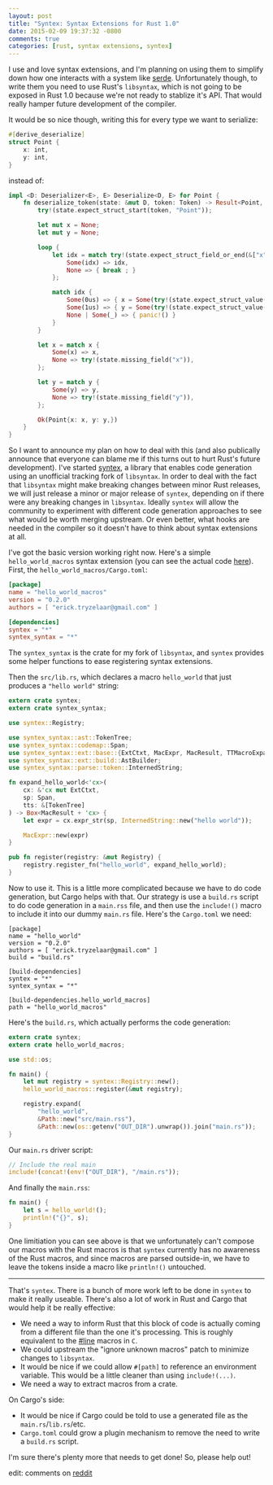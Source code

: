```yaml
---
layout: post
title: "Syntex: Syntax Extensions for Rust 1.0"
date: 2015-02-09 19:37:32 -0800
comments: true
categories: [rust, syntax extensions, syntex]
---
```


I use and love syntax extensions, and I'm planning on using them to simplify
down how one interacts with a system like
[serde](https://github.com/erickt/rust-serde). Unfortunately though, to write
them you need to use Rust's `libsyntax`, which is not going to be exposed in
Rust 1.0 because we're not ready to stablize it's API. That would really hamper
future development of the compiler.

It would be so nice though, writing this for every type we want to serialize:

```rust
#[derive_deserialize]
struct Point {
    x: int,
    y: int,
}
```

instead of:

```rust
impl <D: Deserializer<E>, E> Deserialize<D, E> for Point {
    fn deserialize_token(state: &mut D, token: Token) -> Result<Point, E> {
        try!(state.expect_struct_start(token, "Point"));

        let mut x = None;
        let mut y = None;

        loop {
            let idx = match try!(state.expect_struct_field_or_end(&["x", "y"])) {
                Some(idx) => idx,
                None => { break ; }
            };

            match idx {
                Some(0us) => { x = Some(try!(state.expect_struct_value())); }
                Some(1us) => { y = Some(try!(state.expect_struct_value())); }
                None | Some(_) => { panic!() }
            }
        }

        let x = match x {
            Some(x) => x,
            None => try!(state.missing_field("x")),
        };

        let y = match y {
            Some(y) => y,
            None => try!(state.missing_field("y")),
        };

        Ok(Point{x: x, y: y,})
    }
}
```

So I want to announce my plan on how to deal with this (and also publically
announce that everyone can blame me if this turns out to hurt Rust's future
development). I've started [syntex](https://github.com/erickt/rust-syntex), a
library that enables code generation using an unofficial tracking fork of
`libsyntax`. In order to deal with the fact that `libsyntax` might make
breaking changes between minor Rust releases, we will just release a minor or
major release of `syntex`, depending on if there were any breaking changes in
`libsyntax`.  Ideally `syntex` will allow the community to experiment with
different code generation approaches to see what would be worth merging
upstream. Or even better, what hooks are needed in the compiler so it doesn't
have to think about syntax extensions at all.

I've got the basic version working right now. Here's a simple
`hello_world_macros` syntax extension (you can see the actual code
[here](https://github.com/erickt/rust-syntex/tree/master/hello_world)). 
First, the `hello_world_macros/Cargo.toml`:

```toml
[package]
name = "hello_world_macros"
version = "0.2.0"
authors = [ "erick.tryzelaar@gmail.com" ]

[dependencies]
syntex = "*"
syntex_syntax = "*"
```

The `syntex_syntax` is the crate for my fork of `libsyntax`, and `syntex`
provides some helper functions to ease registering syntax extensions.

Then the `src/lib.rs`, which declares a macro `hello_world` that just produces a
`"hello world"` string:

```rust
extern crate syntex;
extern crate syntex_syntax;

use syntex::Registry;

use syntex_syntax::ast::TokenTree;
use syntex_syntax::codemap::Span;
use syntex_syntax::ext::base::{ExtCtxt, MacExpr, MacResult, TTMacroExpander};
use syntex_syntax::ext::build::AstBuilder;
use syntex_syntax::parse::token::InternedString;

fn expand_hello_world<'cx>(
    cx: &'cx mut ExtCtxt,
    sp: Span,
    tts: &[TokenTree]
) -> Box<MacResult + 'cx> {
    let expr = cx.expr_str(sp, InternedString::new("hello world"));

    MacExpr::new(expr)
}

pub fn register(registry: &mut Registry) {
    registry.register_fn("hello_world", expand_hello_world);
}
```

Now to use it. This is a little more complicated because we have to do code
generation, but Cargo helps with that. Our strategy is use a `build.rs` script
to do code generation in a `main.rss` file, and then use the `include!()` macro
to include it into our dummy `main.rs` file. Here's the `Cargo.toml` we need:

```
[package]
name = "hello_world"
version = "0.2.0"
authors = [ "erick.tryzelaar@gmail.com" ]
build = "build.rs"

[build-dependencies]
syntex = "*"
syntex_syntax = "*"

[build-dependencies.hello_world_macros]
path = "hello_world_macros"
```

Here's the `build.rs`, which actually performs the code generation:

```rust
extern crate syntex;
extern crate hello_world_macros;

use std::os;

fn main() {
    let mut registry = syntex::Registry::new();
    hello_world_macros::register(&mut registry);

    registry.expand(
        "hello_world",
        &Path::new("src/main.rss"),
        &Path::new(os::getenv("OUT_DIR").unwrap()).join("main.rs"));
}

```

Our `main.rs` driver script:

```rust
// Include the real main
include!(concat!(env!("OUT_DIR"), "/main.rs"));
```

And finally the `main.rss`:

```rust
fn main() {
    let s = hello_world!();
    println!("{}", s);
}
```

One limitiation you can see above is that we unfortunately can't compose our
macros with the Rust macros is that `syntex` currently has no awareness of the
Rust macros, and since macros are parsed outside-in, we have to leave the
tokens inside a macro like `println!()` untouched.

---

That's `syntex`. There is a bunch of more work left to be done in `syntex`
to make it really useable. There's also a lot of work in Rust and Cargo that
would help it be really effective:

* We need a way to inform Rust that this block of code is actually coming from
  a different file than the one it's processing. This is roughly equivalent to
	the [#line](https://gcc.gnu.org/onlinedocs/cpp/Line-Control.html) macros in
  `C`.
* We could upstream the "ignore unknown macros" patch to minimize
  changes to `libsyntax`.
* It would be nice if we could allow `#[path]` to reference an environment
  variable. This would be a little cleaner than using `include!(...)`.
* We need a way to extract macros from a crate.

On Cargo's side:

* It would be nice if Cargo could be told to use a generated file as the
  `main.rs`/`lib.rs`/etc.
* `Cargo.toml` could grow a plugin mechanism to remove the need to write a
  `build.rs` script.

I'm sure there's plenty more that needs to get done! So, please help out!

edit: comments on [reddit](https://www.reddit.com/r/rust/comments/2vdyx8/syntex_syntax_extensions_for_rust_10/)
